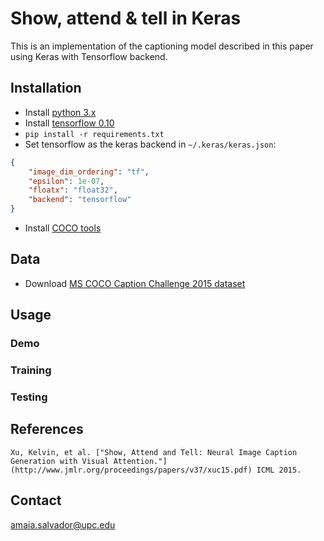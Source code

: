 # Show, attend & tell in Keras

This is an implementation of the captioning model described in this paper using Keras with Tensorflow backend.

## Installation

- Install [python 3.x](https://www.python.org/)
- Install [tensorflow 0.10](https://github.com/tensorflow/tensorflow/blob/r0.10/tensorflow/g3doc/get_started/os_setup.md)
- ```pip install -r requirements.txt```
- Set tensorflow as the keras backend in ```~/.keras/keras.json```:

```json
{
    "image_dim_ordering": "tf", 
    "epsilon": 1e-07, 
    "floatx": "float32", 
    "backend": "tensorflow"
}
```

- Install [COCO tools](https://github.com/pdollar/coco)

## Data

- Download [MS COCO Caption Challenge 2015 dataset](http://mscoco.org/dataset/#captions-challenge2015)


## Usage

### Demo

### Training

### Testing

## References

```
Xu, Kelvin, et al. ["Show, Attend and Tell: Neural Image Caption Generation with Visual Attention."](http://www.jmlr.org/proceedings/papers/v37/xuc15.pdf) ICML 2015.

```
## Contact

amaia.salvador@upc.edu